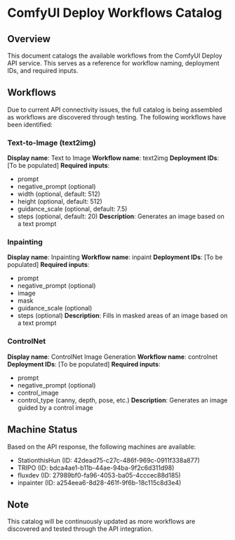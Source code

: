 # ComfyUI Deploy Workflows Catalog

## Overview
This document catalogs the available workflows from the ComfyUI Deploy API service. This serves as a reference for workflow naming, deployment IDs, and required inputs.

## Workflows

Due to current API connectivity issues, the full catalog is being assembled as workflows are discovered through testing. The following workflows have been identified:

### Text-to-Image (text2img)
**Display name**: Text to Image
**Workflow name**: text2img
**Deployment IDs**: [To be populated]
**Required inputs**:
- prompt
- negative_prompt (optional)
- width (optional, default: 512)
- height (optional, default: 512)
- guidance_scale (optional, default: 7.5)
- steps (optional, default: 20)
**Description**: Generates an image based on a text prompt

### Inpainting
**Display name**: Inpainting
**Workflow name**: inpaint
**Deployment IDs**: [To be populated]
**Required inputs**:
- prompt
- negative_prompt (optional)
- image
- mask
- guidance_scale (optional)
- steps (optional)
**Description**: Fills in masked areas of an image based on a text prompt

### ControlNet
**Display name**: ControlNet Image Generation
**Workflow name**: controlnet
**Deployment IDs**: [To be populated]
**Required inputs**:
- prompt
- negative_prompt (optional)
- control_image
- control_type (canny, depth, pose, etc.)
**Description**: Generates an image guided by a control image

## Machine Status

Based on the API response, the following machines are available:
- StationthisHun (ID: 42dead75-c27c-486f-969c-0911f338a877)
- TRIPO (ID: bdca4ae1-b11b-44ae-94ba-9f2c6d311d98)
- fluxdev (ID: 27989bf0-fa96-4053-ba05-4cccec88d185)
- inpainter (ID: a254eea6-8d28-461f-9f6b-18c115c8d3e4)

## Note
This catalog will be continuously updated as more workflows are discovered and tested through the API integration. 
